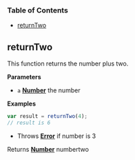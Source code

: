 <!-- Generated by documentation.js. Update this documentation by updating the source code. -->

### Table of Contents

-   [returnTwo](#returntwo)

## returnTwo

This function returns the number plus two.

**Parameters**

-   `a` **[Number](https://developer.mozilla.org/en-US/docs/Web/JavaScript/Reference/Global_Objects/Number)** the number

**Examples**

```javascript
var result = returnTwo(4);
// result is 6
```

-   Throws **[Error](https://developer.mozilla.org/en-US/docs/Web/JavaScript/Reference/Global_Objects/Error)** if number is 3

Returns **[Number](https://developer.mozilla.org/en-US/docs/Web/JavaScript/Reference/Global_Objects/Number)** numbertwo
